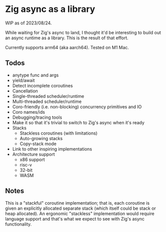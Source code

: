 # Zig async as a library

WIP as of 2023/08/24.

While waiting for Zig's async to land, I thought it'd be interesting to build
out an async runtime as a library. This is the result of that effort.

Currently supports arm64 (aka aarch64). Tested on M1 Mac.

## Todos

* anytype func and args
* yield/await
* Detect incomplete coroutines
* Cancellation
* Single-threaded scheduler/runtime
* Multi-threaded scheduler/runtime
* Coro-friendly (i.e. non-blocking) concurrency primitives and IO
* Coro names/ids
* Debugging/tracing tools
* Make it so that it's trivial to switch to Zig's async when it's ready
* Stacks
  * Stackless coroutines (with limitations)
  * Auto-growing stacks
  * Copy-stack mode
* Link to other inspiring implementations
* Architecture support
  * x86 support
  * risc-v
  * 32-bit
  * WASM

## Notes

This is a "stackful" coroutine implementation; that is, each coroutine is given an
explicitly allocated separate stack (which itself could be stack or heap allocated).
An ergonomic "stackless" implementation would require language support and that's
what we expect to see with Zig's async functionality.
